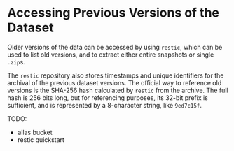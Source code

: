 # Accessing Previous Versions of the Dataset

Older versions of the data can be accessed by using `restic`, which can be used to list old versions, and to extract either entire snapshots or single `.zip`s.

The `restic` repository also stores timestamps and unique identifiers for the archival of the previous dataset versions. The official way to reference old versions is the SHA-256 hash calculated by `restic` from the archive. The full hash is 256 bits long, but for referencing purposes, its 32-bit prefix is sufficient, and is represented by a 8-character string, like `9ed7c15f`.


TODO:
- allas bucket
- restic quickstart
